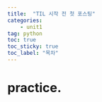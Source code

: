 ```yaml
---
title:  "TIL 시작 전 첫 포스팅"
categories:
    - unit1
tag: python
toc: true
toc_sticky: true
toc_label: "목차"
---
```


# practice.
